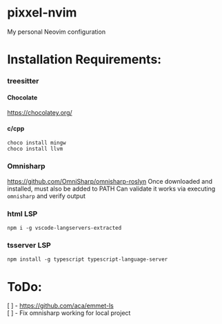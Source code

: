 # pixxel-nvim
My personal Neovim configuration

# Installation Requirements:

### treesitter
#### Chocolate
https://chocolatey.org/
#### c/cpp
```
choco install mingw
choco install llvm
```

### Omnisharp
https://github.com/OmniSharp/omnisharp-roslyn
Once downloaded and installed, must also be added to PATH
Can validate it works via executing `omnisharp` and verify output

### html LSP
`npm i -g vscode-langservers-extracted`

### tsserver LSP
`npm install -g typescript typescript-language-server`

# ToDo:

[ ] - https://github.com/aca/emmet-ls  
[ ] - Fix omnisharp working for local project
